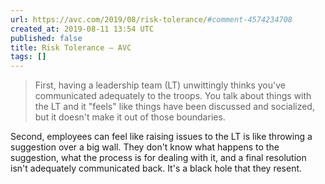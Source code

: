 ```yaml
---
url: https://avc.com/2019/08/risk-tolerance/#comment-4574234708
created_at: 2019-08-11 13:54 UTC
published: false
title: Risk Tolerance – AVC
tags: []
---
```


> First, having a leadership team (LT) unwittingly thinks you've communicated adequately to the troops. You talk about things with the LT and it "feels" like things have been discussed and socialized, but it doesn't make it out of those boundaries.

Second, employees can feel like raising issues to the LT is like throwing a suggestion over a big wall. They don't know what happens to the suggestion, what the process is for dealing with it, and a final resolution isn't adequately communicated back. It's a black hole that they resent.
